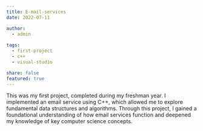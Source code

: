 ```yaml
---
title: E-mail-services
date: 2022-07-11

author:
  - admin
  
tags:
  - first-project
  - c++
  - visual-studio

share: false
featured: true
---
```


This was my first project, completed during my freshman year. I implemented an email service using C++, which allowed me to explore fundamental data structures and algorithms. Through this project, I gained a foundational understanding of how email services function and deepened my knowledge of key computer science concepts.
<!--more-->
